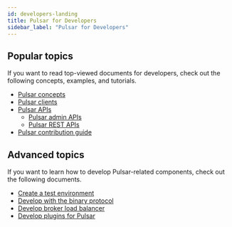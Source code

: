 ```yaml
---
id: developers-landing
title: Pulsar for Developers
sidebar_label: "Pulsar for Developers"
---
```


## Popular topics

If you want to read top-viewed documents for developers, check out the following concepts, examples, and tutorials.

- [Pulsar concepts](concepts-messaging.md)
- [Pulsar clients](client-libraries.md)
- [Pulsar APIs](pulsar-api-overview.md)
    - [Pulsar admin APIs](admin-api-overview.md)
    - [Pulsar REST APIs](reference-rest-api-overview.md)
- [Pulsar contribution guide](../../contribute)

## Advanced topics

If you want to learn how to develop Pulsar-related components, check out the following documents.

- [Create a test environment](develop-tools.md)
- [Develop with the binary protocol](developing-binary-protocol.md)
- [Develop broker load balancer](develop-load-manager.md)
- [Develop plugins for Pulsar](develop-plugin.md)